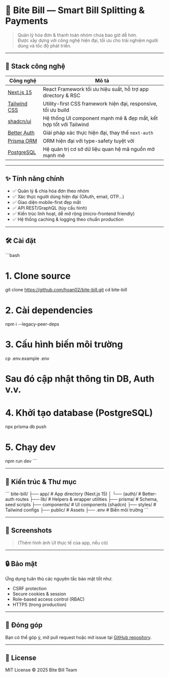 # 🧾 Bite Bill — Smart Bill Splitting & Payments

> Quản lý hóa đơn & thanh toán nhóm chưa bao giờ dễ hơn.  
> Được xây dựng với công nghệ hiện đại, tối ưu cho trải nghiệm người dùng và tốc độ phát triển.

---

## 🚀 Stack công nghệ

| Công nghệ      | Mô tả |
|----------------|-------|
| [Next.js 15](https://nextjs.org/) | React Framework tối ưu hiệu suất, hỗ trợ app directory & RSC |
| [Tailwind CSS](https://tailwindcss.com/) | Utility-first CSS framework hiện đại, responsive, tối ưu build |
| [shadcn/ui](https://ui.shadcn.dev/) | Hệ thống UI component mạnh mẽ & đẹp mắt, kết hợp tốt với Tailwind |
| [Better Auth](https://github.com/nextauthjs/better-auth) | Giải pháp xác thực hiện đại, thay thế `next-auth` |
| [Prisma ORM](https://www.prisma.io/) | ORM hiện đại với type-safety tuyệt vời |
| [PostgreSQL](https://www.postgresql.org/) | Hệ quản trị cơ sở dữ liệu quan hệ mã nguồn mở mạnh mẽ |

---

## ✨ Tính năng chính

- ✅ Quản lý & chia hóa đơn theo nhóm
- ✅ Xác thực người dùng hiện đại (OAuth, email, OTP...)
- ✅ Giao diện mobile-first đẹp mắt
- ✅ API REST/GraphQL (tùy cấu hình)
- ✅ Kiến trúc linh hoạt, dễ mở rộng (micro-frontend friendly)
- ✅ Hệ thống caching & logging theo chuẩn production

---

## 🛠️ Cài đặt

\`\`\`bash
# 1. Clone source
git clone https://github.com/hoan02/bite-bill.git
cd bite-bill

# 2. Cài dependencies
npm i --legacy-peer-deps

# 3. Cấu hình biến môi trường
cp .env.example .env
# Sau đó cập nhật thông tin DB, Auth v.v.

# 4. Khởi tạo database (PostgreSQL)
npx prisma db push

# 5. Chạy dev
npm run dev
\`\`\`

---

## 🧩 Kiến trúc & Thư mục

\`\`\`
bite-bill/
├── app/              # App directory (Next.js 15)
│   └── (auth)/       # Better-auth routes
├── lib/              # Helpers & wrapper utilities
├── prisma/           # Schema, seed scripts
├── components/       # UI components (shadcn)
├── styles/           # Tailwind configs
├── public/           # Assets
├── .env              # Biến môi trường
\`\`\`

---

## 📸 Screenshots

> (Thêm hình ảnh UI thực tế của app, nếu có)

---

## 🔒 Bảo mật

Ứng dụng tuân thủ các nguyên tắc bảo mật tốt như:
- CSRF protection
- Secure cookies & session
- Role-based access control (RBAC)
- HTTPS (trong production)

---

## 📢 Đóng góp

Bạn có thể góp ý, mở pull request hoặc mở issue tại [GitHub repository](https://github.com/hoan02/bite-bill).

---

## 📄 License

MIT License © 2025 Bite Bill Team